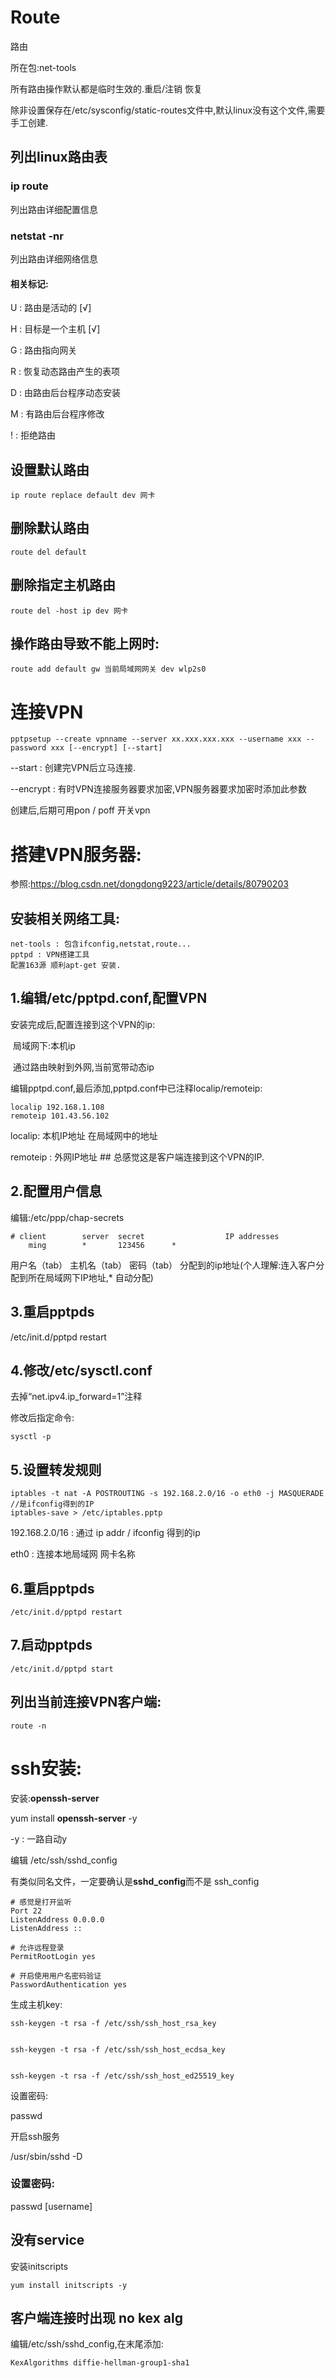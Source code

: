 # Route 

路由

所在包:net-tools

所有路由操作默认都是临时生效的.重启/注销 恢复

除非设置保存在/etc/sysconfig/static-routes文件中,默认linux没有这个文件,需要手工创建.

## 列出linux路由表

### ip route 

列出路由详细配置信息

### netstat -nr

列出路由详细网络信息

#### 相关标记:

U : 路由是活动的		[√]

H : 目标是一个主机	[√]

G : 路由指向网关

R : 恢复动态路由产生的表项

D : 由路由后台程序动态安装

M : 有路由后台程序修改

! : 拒绝路由

## 设置默认路由

```
ip route replace default dev 网卡
```

## 删除默认路由

```
route del default
```

## 删除指定主机路由

```
route del -host ip dev 网卡
```

## 操作路由导致不能上网时:

```
route add default gw 当前局域网网关 dev wlp2s0
```





# 连接VPN

```shell
pptpsetup --create vpnname --server xx.xxx.xxx.xxx --username xxx --password xxx [--encrypt] [--start]
```

--start : 创建完VPN后立马连接.

--encrypt : 有时VPN连接服务器要求加密,VPN服务器要求加密时添加此参数

创建后,后期可用pon / poff 开关vpn





# 搭建VPN服务器:

参照:https://blog.csdn.net/dongdong9223/article/details/80790203

## 安装相关网络工具:

```
net-tools : 包含ifconfig,netstat,route...
pptpd : VPN搭建工具
配置163源 顺利apt-get 安装.
```

## 1.编辑/etc/pptpd.conf,配置VPN

安装完成后,配置连接到这个VPN的ip:

​	局域网下:本机ip

​	通过路由映射到外网,当前宽带动态ip

编辑pptpd.conf,最后添加,pptpd.conf中已注释localip/remoteip:

```
localip 192.168.1.108
remoteip 101.43.56.102
```

localip: 本机IP地址				在局域网中的地址

remoteip : 外网IP地址			## 总感觉这是客户端连接到这个VPN的IP.

## 2.配置用户信息

编辑:/etc/ppp/chap-secrets

```
# client        server  secret                  IP addresses
	ming		* 		123456		*
```

用户名（tab） 主机名（tab） 密码（tab） 分配到的ip地址(个人理解:连入客户分配到所在局域网下IP地址,* 自动分配)

## 3.重启pptpds

/etc/init.d/pptpd restart

## 4.修改/etc/sysctl.conf

去掉“net.ipv4.ip_forward=1”注释

修改后指定命令:

```
sysctl -p
```

## 5.设置转发规则

```
iptables -t nat -A POSTROUTING -s 192.168.2.0/16 -o eth0 -j MASQUERADE  //是ifconfig得到的IP
iptables-save > /etc/iptables.pptp
```

192.168.2.0/16   :   通过 ip addr / ifconfig 得到的ip

eth0	: 	连接本地局域网 网卡名称

## 6.重启pptpds

```
/etc/init.d/pptpd restart
```

## 7.启动pptpds

```shell
/etc/init.d/pptpd start
```

## 列出当前连接VPN客户端:

```
route -n
```







# ssh安装:

安装:**openssh-server**

yum install **openssh-server** -y

-y : 一路自动y

编辑 /etc/ssh/sshd_config

有类似同名文件，一定要确认是**sshd_config**而不是 ssh_config

```
# 感觉是打开监听
Port 22
ListenAddress 0.0.0.0
ListenAddress ::

# 允许远程登录
PermitRootLogin yes

# 开启使用用户名密码验证
PasswordAuthentication yes
```

生成主机key:

```
ssh-keygen -t rsa -f /etc/ssh/ssh_host_rsa_key


ssh-keygen -t rsa -f /etc/ssh/ssh_host_ecdsa_key


ssh-keygen -t rsa -f /etc/ssh/ssh_host_ed25519_key
```

设置密码:

passwd 

开启ssh服务

/usr/sbin/sshd -D

### 设置密码:

passwd [username]



## 没有service

安装initscripts

```
yum install initscripts -y
```

## 客户端连接时出现 no kex alg

编辑/etc/ssh/sshd_config,在末尾添加:

```
KexAlgorithms diffie-hellman-group1-sha1
```















